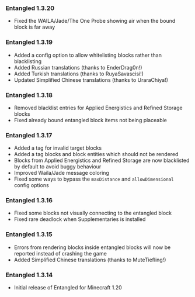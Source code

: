### Entangled 1.3.20
- Fixed the WAILA/Jade/The One Probe showing air when the bound block is far away

### Entangled 1.3.19
- Added a config option to allow whitelisting blocks rather than blacklisting
- Added Russian translations (thanks to EnderDrag0n!)
- Added Turkish translations (thanks to RuyaSavascisi!)
- Updated Simplified Chinese translations (thanks to UraraChiya!)

### Entangled 1.3.18
- Removed blacklist entries for Applied Energistics and Refined Storage blocks
- Fixed already bound entangled block items not being placeable

### Entangled 1.3.17
- Added a tag for invalid target blocks
- Added a tag blocks and block entities which should not be rendered
- Blocks from Applied Energistics and Refined Storage are now blacklisted by default to avoid buggy behaviour
- Improved Waila/Jade message coloring
- Fixed some ways to bypass the `maxDistance` and `allowDimensional` config options

### Entangled 1.3.16
- Fixed some blocks not visually connecting to the entangled block
- Fixed rare deadlock when Supplementaries is installed

### Entangled 1.3.15
- Errors from rendering blocks inside entangled blocks will now be reported instead of crashing the game
- Added Simplified Chinese translations (thanks to MuteTiefling!)

### Entangled 1.3.14
- Initial release of Entangled for Minecraft 1.20

